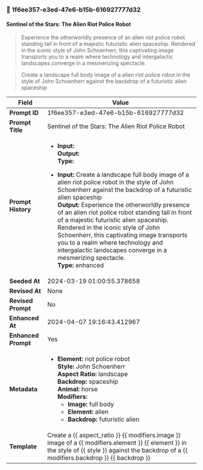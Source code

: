

### 📜 1f6ee357-e3ed-47e6-b15b-616927777d32

#### Sentinel of the Stars: The Alien Riot Police Robot

> Experience the otherworldly presence of an alien riot police robot standing tall in front of a majestic futuristic alien spaceship. Rendered in the iconic style of John Schoenherr, this captivating image transports you to a realm where technology and intergalactic landscapes converge in a mesmerizing spectacle.

> Create a landscape full body image of a alien riot police robot in the style of John Schoenherr against the backdrop of a futuristic alien spaceship

| Field          | Value                                                                                                                                                                      |
|----------------|----------------------------------------------------------------------------------------------------------------------------------------------------------------------------|
| **Prompt ID**  | 1f6ee357-e3ed-47e6-b15b-616927777d32                                                                                                                                                            |
| **Prompt Title**  | Sentinel of the Stars: The Alien Riot Police Robot                                                                                                                                                            |
| **Prompt History** | <ul><li>**Input:**  <br> **Output:**  <br> **Type:** </li></ul><ul><li>**Input:** Create a landscape full body image of a alien riot police robot in the style of John Schoenherr against the backdrop of a futuristic alien spaceship <br> **Output:** Experience the otherworldly presence of an alien riot police robot standing tall in front of a majestic futuristic alien spaceship. Rendered in the iconic style of John Schoenherr, this captivating image transports you to a realm where technology and intergalactic landscapes converge in a mesmerizing spectacle. <br> **Type:** enhanced</li></ul> |
| **Seeded At** | 2024-03-19 01:00:55.378658                                                                                                                                                   |
| **Revised At** | None                                                                                                                                                   |
| **Revised Prompt** | No                                                                                                                                                                      |
| **Enhanced At** | 2024-04-07 19:16:43.412967                                                                                                                                                  |
| **Enhanced Prompt** | Yes                                                                                                                                                                    |
| **Metadata**   | <ul><li>**Element:** riot police robot <br> **Style:** John Schoenherr <br> **Aspect Ratio:** landscape <br> **Backdrop:** spaceship <br> **Animal:** horse <br> **Modifiers:**<ul><li>**Image:** full body</li><li>**Element:** alien</li><li>**Backdrop:** futuristic alien</li></ul></li></ul> |
| **Template**   | Create a {{ aspect_ratio }} {{ modifiers.image }} image of a {{ modifiers.element }} {{ element }} in the style of {{ style }} against the backdrop of a {{ modifiers.backdrop }} {{ backdrop }}                                                                                                                                           |



